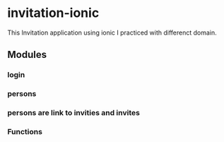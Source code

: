 # invitation-ionic

This Invitation application using ionic 
I practiced with differenct domain.

## Modules
### login
### persons
### persons are link to invities and invites
### Functions
